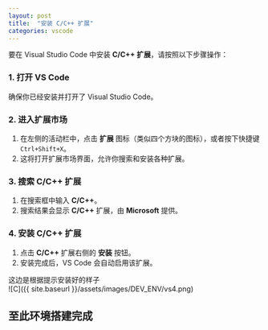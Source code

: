 ```yaml
---
layout: post
title:  "安装 C/C++ 扩展"
categories: vscode
---
```


要在 Visual Studio Code 中安装 **C/C++ 扩展**，请按照以下步骤操作：

### 1. 打开 VS Code
确保你已经安装并打开了 Visual Studio Code。

### 2. 进入扩展市场
1. 在左侧的活动栏中，点击 **扩展** 图标（类似四个方块的图标），或者按下快捷键 `Ctrl+Shift+X`。
2. 这将打开扩展市场界面，允许你搜索和安装各种扩展。

### 3. 搜索 C/C++ 扩展
1. 在搜索框中输入 **C/C++**。
2. 搜索结果会显示 **C/C++** 扩展，由 **Microsoft** 提供。

### 4. 安装 C/C++ 扩展
1. 点击 **C/C++** 扩展右侧的 **安装** 按钮。
2. 安装完成后，VS Code 会自动启用该扩展。


这边是根据提示安装好的样子  
![C]({{ site.baseurl }}/assets/images/DEV_ENV/vs4.png)

## 至此环境搭建完成